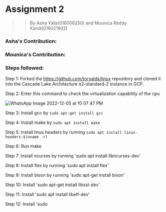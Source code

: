 # Assignment 2

>> By Asha Yalla(016006250) and Mounica Reddy Kandi(016021902)

### Asha's Contribution:

### Mounica's Contribution:

### Steps followed:

Step 1: Forked the https://github.com/torvalds/linux repository and cloned it into the Cascade Lake Architecture n2-standard-2 instance in GCP.

Step 2: Enter this command to check the virtualization capability of the cpu

![WhatsApp Image 2022-12-05 at 10 07 47 PM](https://user-images.githubusercontent.com/99624135/205836536-f1eba314-f08a-4e3f-afb9-676268f0ba3f.jpeg)

Step 3: Install gcc by `sudo apt-get install gcc`

Step 4: Install make by `sudo apt install make`

Step 5: Install linus headers by running `sudo apt install linus-headers-$(uname -r)`

Step 6: Run make

Step 7: Install ncurses by running 'sudo apt install libncurses-dev'

Step 8: Install flex by running 'sudo apt install flex'

Step 9: Install bison by running 'sudo apt-get install bison'

Step 10: Install 'sudo apt-get install libssl-dev'

Step 11: Install 'sudo apt install libelf-dev'

Step 12: Install 'sudo
